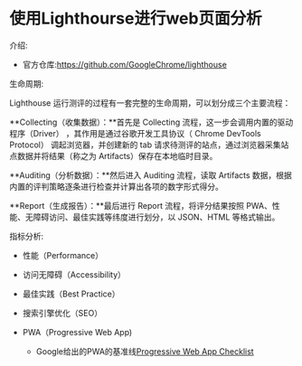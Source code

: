 # 使用Lighthourse进行web页面分析

介绍:

- 官方仓库:https://github.com/GoogleChrome/lighthouse

生命周期:

Lighthouse 运行测评的过程有一套完整的生命周期，可以划分成三个主要流程：

**Collecting（收集数据）：**首先是 Collecting 流程，这一步会调用内置的驱动程序（Driver） ，其作用是通过谷歌开发工具协议（ Chrome DevTools Protocol） 调起浏览器，并创建新的 tab 请求待测评的站点，通过浏览器采集站点数据并将结果（称之为 Artifacts）保存在本地临时目录。

**Auditing（分析数据）：**然后进入 Auditing 流程，读取 Artifacts 数据，根据内置的评判策略逐条进行检查并计算出各项的数字形式得分。

**Report（生成报告）：**最后进行 Report 流程，将评分结果按照 PWA、性能、无障碍访问、最佳实践等纬度进行划分，以 JSON、HTML 等格式输出。

指标分析:

- 性能（Performance）

- 访问无障碍（Accessibility）

- 最佳实践（Best Practice）

- 搜索引擎优化（SEO）

- PWA（Progressive Web App)
  - Google给出的PWA的基准线[Progressive Web App Checklist](https://developers.google.cn/web/progressive-web-apps/checklist)

